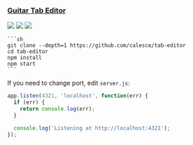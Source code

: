 ### [Guitar Tab Editor](https://github.com/calesce/tab-editor)

![](https://img.shields.io/github/license/calesce/tab-editor?style=flat-square) ![](https://img.shields.io/github/last-commit/scillidan/tab-editor/master?label=last%20commit%20(fork)&style=flat-square) ![](https://img.shields.io/badge/GitHub%20Pages-121013?logo=github&logoColor=white)

````{tab} From source
```sh
git clone --depth=1 https://github.com/calesce/tab-editor
cd tab-editor
npm install
npm start
```
````

If you need to change port, edit `server.js`:

```js
app.listen(4321, 'localhost', function(err) {
  if (err) {
    return console.log(err);
  }

  console.log('Listening at http://localhost:4321');
});
```